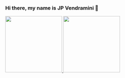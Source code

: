 ### Hi there, my name is JP Vendramini 👋
<a href="https://github.com/jpvendramini/github-readme-stats">
  <img height="180px" src="https://github-readme-stats.vercel.app/api?username=jpvendramini&theme=shadow_blue&show_icons=true"></img>
</a>
<a href="https://github.com/jpvendramini/github-readme-stats">
  <img height="180px" src="https://github-readme-stats.vercel.app/api/top-langs/?username=jpvendramini&theme=shadow_blue&layout=compact"></img>
</a>
